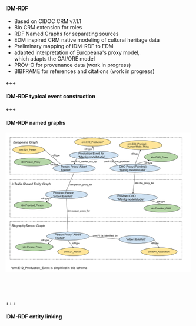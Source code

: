 #### IDM-RDF

* Based on CIDOC CRM v7.1.1<!-- .element: class="fragment" -->
* Bio CRM extension for roles<!-- .element: class="fragment" -->
* RDF Named Graphs for separating sources<!-- .element: class="fragment" -->
* EDM inspired CRM native modeling of cultural heritage data<!-- .element: class="fragment" -->
* Preliminary mapping of IDM-RDF to EDM<!-- .element: class="fragment" -->
* adapted interpretation of Europeana's proxy model,<br/>which adapts the OAI/ORE model<!-- .element: class="fragment" -->
* PROV-O for provenance data (work in progress)<!-- .element: class="fragment" -->
* BIBFRAME for references and citations (work in progress)<!-- .element: class="fragment" -->

+++

#### IDM-RDF typical event construction

<div data-animate data-src="images/idm-rdf-2.drawio.svg">
<!--
{ "setup": [
{ "element": "#cell-4", "modifier": "attr", "parameters": [ {"class": "fragment", "data-fragment-index": "0"} ]},
{ "element": "#cell-2, #cell-9, #cell-5, #cell-10", "modifier": "attr", "parameters": [ {"class": "fragment", "data-fragment-index": "1"} ]},
{ "element": "#cell-13, #cell-3, #cell-33, #cell-14", "modifier": "attr", "parameters": [ {"class": "fragment", "data-fragment-index": "2"} ]},
{ "element": "#cell-12, #cell-34, #cell-7", "modifier": "attr", "parameters": [ {"class": "fragment", "data-fragment-index": "3"} ]},
{ "element": "#cell-11, #cell-35, #cell-8", "modifier": "attr", "parameters": [ {"class": "fragment", "data-fragment-index": "4"} ]
 }
]}
-->
</div>

+++

#### IDM-RDF named graphs

<img class="r-stretch" style="margin-bottom:60px" src="images/InTaViaNamed_GraphSchema.svg">

+++

#### IDM-RDF entity linking

<div style="max-width:800;" data-animate data-src="images/InTaVia-entity-linking.svg">
<!--
{ "setup": [
{ "element": "#g1350", "modifier": "attr", "parameters": [ {"class": "fragment", "data-fragment-index": "0"} ]},
{ "element": "#g1376", "modifier": "attr", "parameters": [ {"class": "fragment", "data-fragment-index": "1"} ]},
{ "element": "#g1387", "modifier": "attr", "parameters": [ {"class": "fragment", "data-fragment-index": "2"} ]},
{ "element": "#g1395", "modifier": "attr", "parameters": [ {"class": "fragment", "data-fragment-index": "3"} ]},
{ "element": "#g338", "modifier": "attr", "parameters": [ {"class": "fragment", "data-fragment-index": "4"} ]},
{ "element": "#g368", "modifier": "attr", "parameters": [ {"class": "fragment", "data-fragment-index": "5"} ]},
{ "element": "#g306", "modifier": "attr", "parameters": [ {"class": "fragment", "data-fragment-index": "6"} ]},
{ "element": "#g362", "modifier": "attr", "parameters": [ {"class": "fragment", "data-fragment-index": "7"} ]}
]}
-->
</div>
